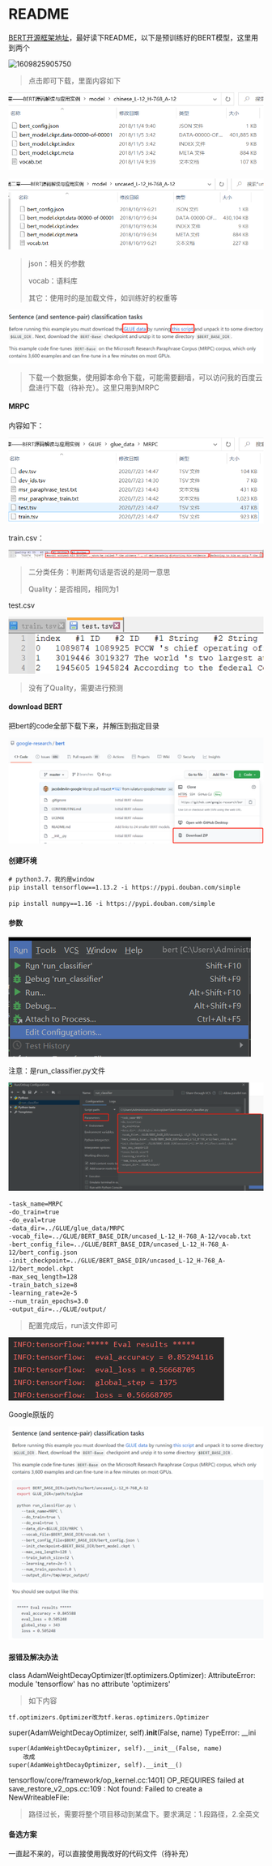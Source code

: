 # README

[BERT开源框架地址](<https://github.com/google-research/bert>)，最好读下README，以下是预训练好的BERT模型，这里用到两个

![1609825905750](C:\Users\Administrator\AppData\Roaming\Typora\typora-user-images\1609825905750.png)

> 点击即可下载，里面内容如下

![1609826152438](assets/1609826152438.png)

![1609826160982](assets/1609826160982.png)

> json：相关的参数
>
> vocab：语料库
>
> 其它：使用时的是加载文件，如训练好的权重等

![1609826290795](assets/1609826290795.png)

> 下载一个数据集，使用脚本命令下载，可能需要翻墙，可以访问我的百度云盘进行下载（待补充）。这里只用到MRPC



#### MRPC

内容如下：

![1609827571649](assets/1609827571649.png)

train.csv：

![1609827493014](assets/1609827493014.png)

> 二分类任务：判断两句话是否说的是同一意思
>
> Quality：是否相同，相同为1

test.csv

![1609827666717](assets/1609827666717.png)

> 没有了Quality，需要进行预测



#### download BERT

把bert的code全部下载下来，并解压到指定目录

![1609827887131](assets/1609827887131.png)



#### 创建环境

~~~
# python3.7，我的是window
pip install tensorflow==1.13.2 -i https://pypi.douban.com/simple

pip install numpy==1.16 -i https://pypi.douban.com/simple
~~~



#### 参数

![1609999902323](assets/1609999902323.png)

注意：是run_classifier.py文件

![1609999954700](assets/1609999954700.png)

~~~
-task_name=MRPC
-do_train=true
-do_eval=true
-data_dir=../GLUE/glue_data/MRPC
-vocab_file=../GLUE/BERT_BASE_DIR/uncased_L-12_H-768_A-12/vocab.txt
-bert_config_file=../GLUE/BERT_BASE_DIR/uncased_L-12_H-768_A-12/bert_config.json
-init_checkpoint=../GLUE/BERT_BASE_DIR/uncased_L-12_H-768_A-12/bert_model.ckpt
-max_seq_length=128
-train_batch_size=8
-learning_rate=2e-5
--num_train_epochs=3.0
-output_dir=../GLUE/output/
~~~

> 配置完成后，run该文件即可

![1610000183063](assets/1610000183063.png)



Google原版的

![1610000131364](assets/1610000131364.png)



#### 报错及解决办法

class AdamWeightDecayOptimizer(tf.optimizers.Optimizer): AttributeError: module 'tensorflow' has no attribute 'optimizers'

> 如下内容

~~~
tf.optimizers.Optimizer改为tf.keras.optimizers.Optimizer
~~~



super(AdamWeightDecayOptimizer, self).__init__(False, name) TypeError: __ini

~~~
super(AdamWeightDecayOptimizer, self).__init__(False, name)
    改成
super(AdamWeightDecayOptimizer, self).__init__()
~~~



tensorflow/core/framework/op_kernel.cc:1401] OP_REQUIRES failed at save_restore_v2_ops.cc:109 : Not found: Failed to create a NewWriteableFile:

> 路径过长，需要将整个项目移动到某盘下。要求满足：1.段路径，2.全英文



#### 备选方案

一直起不来的，可以直接使用我改好的代码文件（待补充）